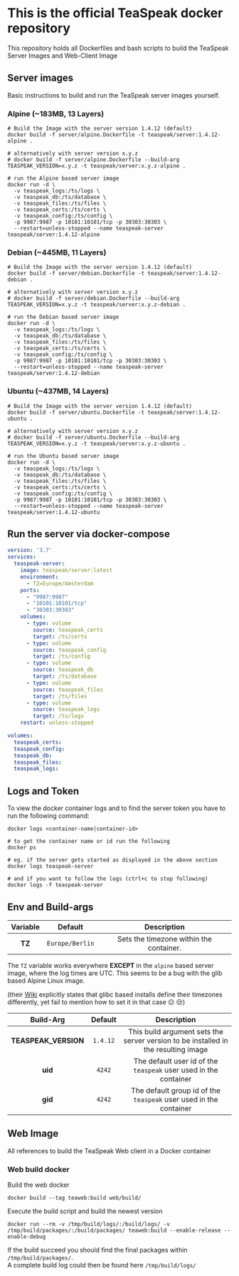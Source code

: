 # This is the official TeaSpeak docker repository
This repository holds all Dockerfiles and bash scripts to build the TeaSpeak Server Images and Web-Client Image

## Server images
Basic instructions to build and run the TeaSpeak server images yourself.

### Alpine (~183MB, 13 Layers)
```shell script
# Build the Image with the server version 1.4.12 (default)
docker build -f server/alpine.Dockerfile -t teaspeak/server:1.4.12-alpine .

# alternatively with server version x.y.z
# docker build -f server/alpine.Dockerfile --build-arg TEASPEAK_VERSION=x.y.z -t teaspeak/server:x.y.z-alpine .

# run the Alpine based server image
docker run -d \
  -v teaspeak_logs:/ts/logs \
  -v teaspeak_db:/ts/database \
  -v teaspeak_files:/ts/files \
  -v teaspeak_certs:/ts/certs \
  -v teaspeak_config:/ts/config \
  -p 9987:9987 -p 10101:10101/tcp -p 30303:30303 \
  --restart=unless-stopped --name teaspeak-server teaspeak/server:1.4.12-alpine
```

### Debian (~445MB, 11 Layers)
```shell script
# Build the Image with the server version 1.4.12 (default)
docker build -f server/debian.Dockerfile -t teaspeak/server:1.4.12-debian .

# alternatively with server version x.y.z
# docker build -f server/debian.Dockerfile --build-arg TEASPEAK_VERSION=x.y.z -t teaspeak/server:x.y.z-debian .

# run the Debian based server image
docker run -d \
  -v teaspeak_logs:/ts/logs \
  -v teaspeak_db:/ts/database \
  -v teaspeak_files:/ts/files \
  -v teaspeak_certs:/ts/certs \
  -v teaspeak_config:/ts/config \
  -p 9987:9987 -p 10101:10101/tcp -p 30303:30303 \
  --restart=unless-stopped --name teaspeak-server teaspeak/server:1.4.12-debian
```

### Ubuntu (~437MB, 14 Layers)
```shell script
# Build the Image with the server version 1.4.12 (default)
docker build -f server/ubuntu.Dockerfile -t teaspeak/server:1.4.12-ubuntu .

# alternatively with server version x.y.z
# docker build -f server/ubuntu.Dockerfile --build-arg TEASPEAK_VERSION=x.y.z -t teaspeak/server:x.y.z-ubuntu .

# run the Ubuntu based server image
docker run -d \
  -v teaspeak_logs:/ts/logs \
  -v teaspeak_db:/ts/database \
  -v teaspeak_files:/ts/files \
  -v teaspeak_certs:/ts/certs \
  -v teaspeak_config:/ts/config \
  -p 9987:9987 -p 10101:10101/tcp -p 30303:30303 \
  --restart=unless-stopped --name teaspeak-server teaspeak/server:1.4.12-ubuntu
```

## Run the server via docker-compose
```yaml
version: '3.7'
services:
  teaspeak-server:
    image: teaspeak/server:latest
    environment:
      - TZ=Europe/Amsterdam
    ports:
      - "9987:9987"
      - "10101:10101/tcp"
      - "30303:30303"
    volumes:
      - type: volume
        source: teaspeak_certs
        target: /ts/certs
      - type: volume
        source: teaspeak_config
        target: /ts/config
      - type: volume
        source: teaspeak_db
        target: /ts/database
      - type: volume
        source: teaspeak_files
        target: /ts/files
      - type: volume
        source: teaspeak_logs
        target: /ts/logs
    restart: unless-stopped

volumes:
  teaspeak_certs:
  teaspeak_config:
  teaspeak_db:
  teaspeak_files:
  teaspeak_logs:
```

## Logs and Token
To view the docker container logs and to find the server token you have to run the following command:
```shell script
docker logs <container-name|container-id>

# to get the container name or id run the following
docker ps 

# eg. if the server gets started as displayed in the above section
docker logs teaspeak-server

# and if you want to follow the logs (ctrl+c to stop following)
docker logs -f teaspeak-server
```

## Env and Build-args

| Variable | Default | Description |
|:--------:|:-------:|:-----------:|
|  **TZ**  | `Europe/Berlin` | Sets the timezone within the container. |

The `TZ` variable works everywhere **EXCEPT** in the `alpine` based server image, where the log times are UTC.
This seems to be a bug with the glib based Alpine Linux image.

(their [Wiki](https://wiki.alpinelinux.org/wiki/Setting_the_timezone) explicitly states that glibc based installs define their timezones differently, yet fail to mention how to set it in that case :confused: :unamused:)

| Build-Arg | Default | Description |
|:---------:|:-------:|:-----------:|
| **TEASPEAK_VERSION** | `1.4.12` | This build argument sets the server version to be installed in the resulting image |
|  **uid**  | `4242`  | The default user id of the `teaspeak` user used in the container |
|  **gid**  | `4242`  | The default group id of the `teaspeak` user used in the container |


## Web Image
All references to build the TeaSpeak Web client in a Docker container

### Web build docker
Build the web docker
```
docker build --tag teaweb:build web/build/
```

Execute the build script and build the newest version
```
docker run --rm -v /tmp/build/logs/:/build/logs/ -v /tmp/build/packages/:/build/packages/ teaweb:build --enable-release --enable-debug
```
If the build succeed you should find the final packages within `/tmp/build/packages/`.  
A complete build log could then be found here `/tmp/build/logs/`
